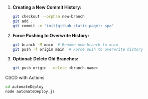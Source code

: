 1. **Creating a New Commit History:**


   ```bash
   git checkout --orphan new-branch
   git add .
   git commit -m "init(github_static_page): spa"
   ```

2. **Force Pushing to Overwrite History:**


   ```bash
   git branch -M main  # Rename new-branch to main
   git push -f origin main  # Force push to overwrite history
   ```

3. **Optional: Delete Old Branches:**

   ```bash
   git push origin --delete <branch-name>
   ```

CI/CD with Actions

   ```bash
   cd automateDeploy
   node automateDeploy.js
   ```